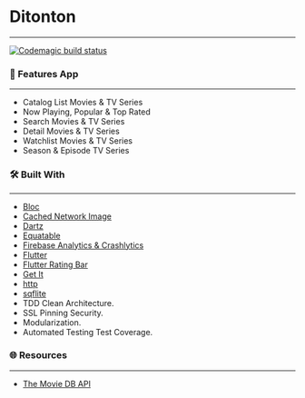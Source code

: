 # Ditonton
----------------------------------------------------------------------------------------

[![Codemagic build status](https://api.codemagic.io/apps/659f7e28a221e4a532272087/659f7e28a221e4a532272086/status_badge.svg)](https://codemagic.io/apps/659f7e28a221e4a532272087/659f7e28a221e4a532272086/latest_build)

### 🎉 Features App
----------------------------------------------------------------------------------------

- Catalog List Movies & TV Series
- Now Playing, Popular & Top Rated
- Search Movies & TV Series
- Detail Movies & TV Series
- Watchlist Movies & TV Series
- Season & Episode TV Series

### 🛠️ Built With
----------------------------------------------------------------------------------------
- [Bloc](https://pub.dev/packages/flutter_bloc)
- [Cached Network Image](https://pub.dev/packages/cached_network_image)
- [Dartz](https://pub.dev/packages/dartz)
- [Equatable](https://https://pub.dev/packages/equatable)
- [Firebase Analytics & Crashlytics](https://firebase.google.com/?hl=id)
- [Flutter](https://flutter.dev/)
- [Flutter Rating Bar](https://pub.dev/packages/flutter_rating_bar)
- [Get It](https://pub.dev/packages/get_it)
- [http](https://pub.dev/packages/http)
- [sqflite](https://pub.dev/packages/sqflite)
- TDD Clean Architecture.
- SSL Pinning Security.
- Modularization.
- Automated Testing Test Coverage.


### 🌐 ️Resources
----------------------------------------------------------------------------------------
- [The Movie DB API](https://www.themoviedb.org/)
